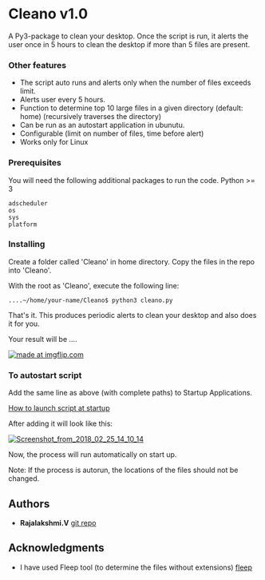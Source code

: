 # Cleano v1.0

A Py3-package to clean your desktop. 
Once the script is run, it alerts the user once in 5 hours to clean the desktop if more than 5 files are present.

### Other features
* The script auto runs and alerts only when the number of files exceeds limit.
* Alerts user every 5 hours.
* Function to determine top 10 large files in a given directory (default: home) (recursively traverses the directory)
* Can be run as an autostart application in ubunutu.
* Configurable (limit on number of files, time before alert)
* Works only for Linux

### Prerequisites

You will need the following additional packages to run the code.
Python >= 3
```
adscheduler
os
sys
platform
```

### Installing

Create a folder called 'Cleano' in home directory.
Copy the files in the repo into 'Cleano'.

With the root as 'Cleano', execute the following line:
```
....~/home/your-name/Cleano$ python3 cleano.py
```
That's it. This produces periodic alerts to clean your desktop and also does it for you.

Your result will be ....

<a href="https://imgflip.com/gif/2597x6"><img src="https://i.imgflip.com/2597x6.gif" title="made at imgflip.com"/></a>


### To autostart script
Add the same line as above (with complete paths) to Startup Applications.

[How to launch script at startup](https://itsfoss.com/manage-startup-applications-ubuntu/)


After adding it will look like this:

<a href="https://ibb.co/gYfr5x"><img src="https://preview.ibb.co/f8nFXc/Screenshot_from_2018_02_25_14_10_14.png" alt="Screenshot_from_2018_02_25_14_10_14" border="0"></a><br />

Now, the process will run automatically on start up.

Note: If the process is autorun, the locations of the files should not be changed.

## Authors

* **Rajalakshmi.V**  [git repo](https://github.com/rajalakshmi-v15)



## Acknowledgments

* I have used Fleep tool (to determine the files without extensions) [fleep](https://github.com/floyernick/fleep/tree/master/fleep)


  
    
